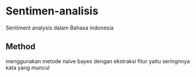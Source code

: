 # Sentimen-analisis
Sentiment analysis dalam Bahasa indonesia

## Method
menggunakan metode naive bayes dengan ekstraksi fitur yaitu seringnnya kata yang muncul
